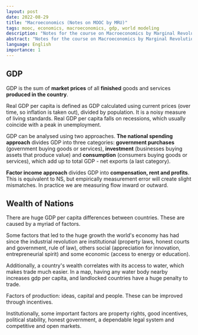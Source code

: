 ```yaml
---
layout: post
date: 2022-08-29
title: "Macroeconomics (Notes on MOOC by MRU)"
tags: mooc, economics, macroeconomics, gdp, world modeling
description: "Notes for the course on Macroeconomics by Marginal Revolution University. These are still in early stages as I am going through the course."
abstract: "Notes for the course on Macroeconomics by Marginal Revolution University. These are still in early stages as I am going through the course."
language: English
importance: 1
---
```


## GDP

GDP is the sum of **market prices** of all **finished** goods and services **produced in the country**.

Real GDP per capita is defined as GDP calculated using current prices (over time, so inflation is taken out), divided by population. It is a noisy measure of living standards. Real GDP per capita falls on recessions, which usually coincide with a peak in unemployment.

GDP can be analysed using two approaches. **The national spending approach** divides GDP into three categories: **government purchases** (government buying goods or services), **investment** (businesses buying assets that produce value) and **consumption** (consumers buying goods or services), which add up to total GDP - net exports (a last category).

**Factor income approach** divides GDP into **compensation, rent and profits**. This is equivalent to NS, but empirically measurement error will create slight mismatches. In practice we are measuring flow inward or outward.

## Wealth of Nations

There are huge GDP per capita differences between countries. These are caused by a myriad of factors.

Some factors that led to the huge growth the world's economy has had since the industrial revolution are institutional (property laws, honest courts and government, rule of law), others social (appreciation for innovation, entrepreneurial spirit) and some economic (access to energy or education).

Additionally, a country's wealth correlates with its access to water, which makes trade much easier. In a map, having any water body nearby increases gdp per capita, and landlocked countries have a huge penalty to trade.

Factors of production: ideas, capital and people. These can be improved through incentives.

Institutionally, some important factors are property rights, good incentives, political stability, honest government, a dependable legal system and competitive and open markets.
